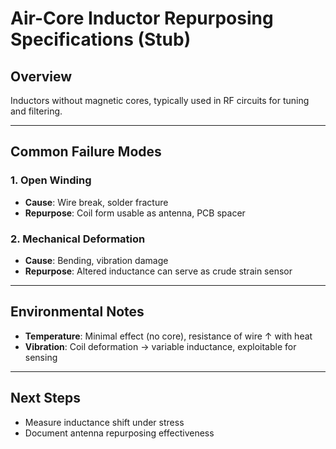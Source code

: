 # Air-Core Inductor Repurposing Specifications (Stub)

## Overview
Inductors without magnetic cores, typically used in RF circuits for tuning and filtering.

---

## Common Failure Modes

### 1. Open Winding
- **Cause**: Wire break, solder fracture  
- **Repurpose**: Coil form usable as antenna, PCB spacer

### 2. Mechanical Deformation
- **Cause**: Bending, vibration damage  
- **Repurpose**: Altered inductance can serve as crude strain sensor

---

## Environmental Notes
- **Temperature**: Minimal effect (no core), resistance of wire ↑ with heat  
- **Vibration**: Coil deformation → variable inductance, exploitable for sensing  

---

## Next Steps
- Measure inductance shift under stress  
- Document antenna repurposing effectiveness

